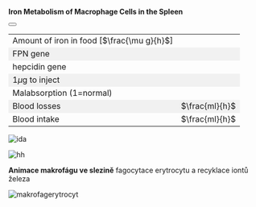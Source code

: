 <style>
img[alt^="image"] {max-width:20px;}
img[alt^="bigimage"] {  max-height:60px}
tbody tr:nth-child(even){background-color:#f1f1f1}
</style><bdl-tabs idlist="sim,anim,diagramA,diagramB" titlelist="sim,macrophage,diagram A,diagram B"></bdl-tabs>
<div id="sim">
<div class="w3-row">
<div class="w3-col s12 m7 l7 w3-center">

**Iron Metabolism of Macrophage Cells in the Spleen**
<bdl-animate-adobe src="BunkaSlezinaObrazovka1.js" width="800" height="600" name="BunkaSlezinaObrazovka1" fromid="idfmi" responsive="true"></bdl-animate-adobe>
<bdl-bind2a-text findex="11" aname="children.0.Hodnota7_text" convertor="1,0.665" precision="3"></bdl-bind2a-text>
<bdl-bind2a-text findex="12" aname="children.0.Hodnota3_text" fixed="1"></bdl-bind2a-text>
<bdl-bind2a-text findex="11" aname="children.0.Hodnota1_text" convertor="1,0.665" precision="3"></bdl-bind2a-text>
<bdl-bind2a-text findex="4" aname="children.0.Hodnota2_text" convertor="1,1.5"></bdl-bind2a-text>
<bdl-bind2a-text findex="7" aname="children.0.Hodnota6_text" convertor="1,0.9"></bdl-bind2a-text>
<bdl-bind2a-text findex="10" aname="children.0.Hodnota5_text" convertor="1,4.4"></bdl-bind2a-text>
<bdl-bind2a-text findex="9" aname="children.0.Hodnota4_text" convertor="1,13.3"></bdl-bind2a-text>
<bdl-bind2a findex="26" aname="children.0.children.355.MerakSemaforu5_anim" amin="0" amax="159"></bdl-bind2a>
<bdl-bind2a findex="3" aname="children.0.children.355.MerakSemaforu4_anim" amin="0" amax="159"></bdl-bind2a>
<bdl-bind2a findex="25" aname="children.0.children.355.MerakSemaforu3_anim" amin="0" amax="159"></bdl-bind2a>
<bdl-bind2a findex="24" aname="children.0.children.355.MerakSemaforu2_anim" amin="0" amax="159"></bdl-bind2a>
<bdl-bind2a findex="11" aname="children.0.children.355.MerakSemaforu1_anim" amin="0" amax="159"></bdl-bind2a>
<bdl-bind2a findex="23" aname="children.0.children.355.Semafor5_anim" amin="0" amax="10"></bdl-bind2a>
<bdl-bind2a findex="14" aname="children.0.children.355.Semafor4_anim" amin="0" amax="10"></bdl-bind2a>
<bdl-bind2a findex="22" aname="children.0.children.355.Semafor3_anim" amin="0" amax="10"></bdl-bind2a>
<bdl-bind2a findex="21" aname="children.0.children.355.Semafor2_anim" amin="0" amax="10"></bdl-bind2a>
<bdl-bind2a findex="20" aname="children.0.children.355.Semafor1_anim" amin="0" amax="10"></bdl-bind2a>
<bdl-bind2a-play findex="8" aname="children.0.StrikackaCervena_anim" amin="0" amax="29"></bdl-bind2a-play>
<bdl-bind2a findex="0" aname="children.0.KanalCerveny2_anim" amin="159" amax="0"></bdl-bind2a>
<bdl-bind2a findex="2" aname="children.0.SipkaCerven11_anim" amin="0" amax="159"></bdl-bind2a>
<bdl-bind2a findex="10" aname="children.0.SipkaCerven8_anim" amin="0" amax="159"></bdl-bind2a>
<bdl-bind2a findex="2" aname="children.0.SipkaCerven10_anim" amin="0" amax="159"></bdl-bind2a>
<bdl-bind2a findex="19" aname="children.0.SipkaModraRuzova_anim" amin="159" amax="0"></bdl-bind2a>
<bdl-bind2a findex="11" aname="children.0.SpodniZlutaPrerusovana_anim" amin="159" amax="0"></bdl-bind2a>
<bdl-bind2a findex="18" aname="children.0.RuzovaRNA1_anim" amin="0" amax="159"></bdl-bind2a>
<bdl-bind2a findex="17" aname="children.0.RuzovaRNA2_anim" amin="0" amax="159"></bdl-bind2a>
<bdl-bind2a findex="0" aname="children.0.SipkaCerven12_anim" amin="0" amax="99"></bdl-bind2a>
<bdl-bind2a findex="2" aname="children.0.SipkaCerven9_anim" amin="0" amax="159"></bdl-bind2a>
<bdl-bind2a findex="16" aname="children.0.SipkaCervenoFialova1_anim" amin="0" amax="159"></bdl-bind2a>
<bdl-bind2a findex="15" aname="children.0.SipkaCervenoFialova2_anim" amin="0" amax="159"></bdl-bind2a>
<bdl-bind2a findex="2" aname="children.0.FialovaSipkaTransferinIN_anim" amin="0" amax="159"></bdl-bind2a>
<bdl-bind2a findex="0" aname="children.0.SipkaZlutaTransferin1OUT_anim" amin="0" amax="159"></bdl-bind2a>
<bdl-bind2a findex="0" aname="children.0.SipkaZlutaTransferin2IN_anim" amin="0" amax="159"></bdl-bind2a>
<bdl-bind2a findex="14" aname="children.0.SemaforRuzovaRna_anim" amin="0" amax="10"></bdl-bind2a>
<bdl-bind2a findex="8" aname="children.0.StrikackaFeFialovaSipkaIn_anim" amin="0" amax="159"></bdl-bind2a>
<bdl-bind2a findex="6" aname="children.0.KapackaFeFialovaSipkaOut_anim" amin="0" amax="159"></bdl-bind2a>
<bdl-bind2a findex="13" aname="children.0.StrikackaModra_anim" amin="0" amax="29" fmin="0" fmax="1"></bdl-bind2a>
<bdl-bind2a findex="11" aname="children.0.merak7_anim" amin="0" amax="99"></bdl-bind2a>
<bdl-bind2a findex="12" aname="children.0.Merak3_anim" amin="0" amax="99" fmin="0" fmax="700"></bdl-bind2a>
<bdl-bind2a findex="11" aname="children.0.Merak1_anim" amin="0" amax="99"></bdl-bind2a>
<bdl-bind2a findex="10" aname="children.0.Merak5_anim" amin="0" amax="99"></bdl-bind2a>
<bdl-bind2a findex="9" aname="children.0.Fe3SkupinaMitochondrie_anim" amin="0" amax="159"></bdl-bind2a>
<bdl-bind2a findex="10" aname="children.0.KanalSedy2_anim" amin="159" amax="0"></bdl-bind2a>
<bdl-bind2a findex="9" aname="children.0.MitochondrieSipkaCervena3_anim" amin="0" amax="159"></bdl-bind2a>
<bdl-bind2a findex="10" aname="children.0.MitochondrieSipkaCervena4_anim" amin="0" amax="159"></bdl-bind2a>
<bdl-bind2a findex="10" aname="children.0.Fe2Skupina_anim" amin="157" amax="0"></bdl-bind2a>
<bdl-bind2a findex="9" aname="children.0.merak4_anim" amin="0" amax="159"></bdl-bind2a>
<bdl-bind2a findex="9" aname="children.0.Fe3Skupina_anim" amin="0" amax="159"></bdl-bind2a>
<bdl-bind2a-play findex="6" aname="children.0.KapackaJehlaFe_anim" amin="0" amax="9"></bdl-bind2a-play>
<bdl-bind2a findex="0" aname="children.0.SipkaModra3_anim" amin="0" amax="159"></bdl-bind2a>
<bdl-bind2a findex="0" aname="children.0.SipkaCerven13_anim" amin="0" amax="159"></bdl-bind2a>
<bdl-bind2a findex="4" aname="children.0.Merak2_anim" amin="0" amax="99"></bdl-bind2a>
<bdl-bind2a findex="7" aname="children.0.Merak6_anim" amin="0" amax="99"></bdl-bind2a>
<bdl-bind2a findex="8" aname="children.0.KapackaFeMale_anim" amin="0" amax="9"></bdl-bind2a>
<bdl-bind2a-play findex="6" aname="children.0.ZelezoVelkeKapacka_anim" amin="0" amax="159"></bdl-bind2a-play>
<bdl-bind2a-play findex="6" aname="children.0.children.90.children.59.Kapka1_anim" amin="0" amax="20"></bdl-bind2a-play>
<bdl-bind2a findex="5" aname="children.0.SipkaRuzovaZluta_anim" amin="0" amax="159"></bdl-bind2a>
<bdl-bind2a findex="4" aname="children.0.children.87.FeTransferin_anim" amin="0" amax="159"></bdl-bind2a>
<bdl-bind2a findex="3" aname="children.0.KanalFialovy_anim" amin="159" amax="0"></bdl-bind2a>
<bdl-bind2a findex="2" aname="children.0.SipkacervenaFialova2_anim" amin="0" amax="159"></bdl-bind2a>
<bdl-bind2a findex="0" aname="children.0.SipkaFialovaVehicle_anim" amin="0" amax="159"></bdl-bind2a>
<bdl-bind2a findex="0" aname="children.0.SipkaZluta3_anim" amin="0" amax="159"></bdl-bind2a>
<bdl-bind2a findex="0" aname="children.0.CervenaUvnitrVehiclu_anim" amin="0" amax="159"></bdl-bind2a>
<bdl-bind2a findex="0" aname="children.0.SipkaZluta4_anim" amin="0" amax="159"></bdl-bind2a>
<bdl-bind2a findex="0" aname="children.0.SipkaModra3_anim_1" amin="0" amax="159"></bdl-bind2a>
<bdl-bind2a findex="0" aname="children.0.PrechodUvnitr_anim" amin="0" amax="159"></bdl-bind2a>
<bdl-bind2a findex="0" aname="children.0.SipkaZluta2_anim" amin="0" amax="159"></bdl-bind2a>
<bdl-bind2a findex="0" aname="children.0.KanalZluty_anim" amin="159" amax="0"></bdl-bind2a>
<bdl-bind2a findex="0" aname="children.0.SipkaHneda2_anim" amin="0" amax="159"></bdl-bind2a>
<bdl-bind2a findex="0" aname="children.0.SipkaHneda1_anim" amin="0" amax="159"></bdl-bind2a>

</div>
<div class="w3-col s12 m5 l5  w3-justify w3-padding w3-small" style='line-height:1.0'>

<button class="w3-right w3-button w3-theme-d4" onclick="document.getElementById('legenda').style.display='block'"><i class="fa fa-info-circle"> </i></button>
<!-- hidden input  - buttonparams sets this input value explicitly, then it is read by fmi component -->
<input id="idlps" value="" type="number" style="display:none"/>

<bdl-fmi id="idfmi" mode="" src="FeMetabolism_FeMetabolismModel.js" fminame="FeMetabolism_FeMetabolismModel" tolerance="0.000001" starttime="0" fstepsize="0.05" fpslimit="10" guid="{9aa10b27-427c-44c9-a381-5815d5706331}" valuereferences="637534275,637534274,637534276,33554442,33554447,637534264,16777264,33554438,16777261,33554453,33554452,33554432,33554436,33554434,16777269,637534273,637534272,637534281,637534283,637534268,16777266,16777267,16777268,16777270,33554443,33554441,33554444" valuelabels="Fe_spl_in_bm,Fe_spl_in_RBC,Fe_spl_out_ser,Fpn_spl,Fe_ser,hep_in,transfusion,Fpn_spl_mRNA,bleeding,Fe_spl_3,Fe_spl_2,hep,Il6,LPS,Fpn_spl_knockout,Fe_spl_from_ferritin,Fe_spl_to_ferritin,Fpn_spl_in,Fpn_spl_mRNA_in,Il6_in,hep_knockout,Fpn_duo_knockout,Fpn_liv_knockout,Fpn_res_knockout,Fpn_duo,Fpn_liv,Fpn_res" inputs="id1,16777260,1,1;idfpnliv,16777268,1,1,t;idhep,16777266,1,1,t;idlps,33554434,1,1,t;id11,16777262,1,1,t;id10,16777265,1,1,t;idspl,16777269,1,1,t;idres,16777270,1,1,t;id7,16777261,1,1,t;id8,16777264,1,1,t" inputlabels="Fe_food,Fpn_liv_knockout,hep_knockout,LPS,malabsorption,unregulated_absorption,Fpn_spl_knockout,Fpn_res_knockout,bleeding,transfusion" showtime="true" showtimemultiply="3600"></bdl-fmi>

||| 
|-------------|-------|
| Amount of iron in food [$\frac{\mu g}{h}$] | <bdl-range id="id1" title="" min="0" max="2000" default="219" step="1"></bdl-range> |
| FPN gene | <bdl-checkbox id="idfpnliv" titlemin="Fpn gene is knocked out (inactive)" titlemax="Fpn gene is active" default="true"></bdl-checkbox>  |
| hepcidin gene | <bdl-checkbox id="idhep" titlemin="gene for hepcidin is knocked out (inactive)" titlemax="gene for hepcidin is active" default="true"></bdl-checkbox>  |
| 1$\mu$g to inject | <bdl-buttonparams title="LPS injection" ids="idlps" values="1" fromid="idfmi"></bdl-buttonparams>  |
| Malabsorption (1=normal) | <bdl-range id="id11" title="" min="0" max="1" default="1" step="0.05"></bdl-range>  |
| Blood losses | <bdl-range id="id7" title="" min="0" max="1" default="0" step="0.1"></bdl-range>  $\frac{ml}{h}$ |
| Blood intake | <bdl-range id="id8" title="" min="0" max="10" default="0" step="1"></bdl-range> $\frac{ml}{h}$ |

<bdl-quizx id="q3.1" type="choice2" question="3.1 Start the simulation and simulate hereditary hemochromatosis (lack of GIT intake regulation e.g., knockout of the hepcidin gene). What consequences do you see?" answers="A. gradual decrease in iron concentration in plasma and cells. Increased iron concentration in macrophage|B. gradual increase in iron concentration in plasma and decrease in concentration in macrophage." correctoptions="false|true" explanations="no|yes" buttontitle="check answer"></bdl-quizx>
<bdl-quizx id="q3.2" type="choice2" question="3.2 How does hemochromatosis manifest?" answers="A. caused by an excess of iron most often due to increased hemolysis. Tissue pigmentation but without signs of iron toxicity.|B. caused by a lack of iron. Lack of red blood cells due to a lack of hemoglobin.|C. caused by an excess of iron but a disorder in iron intake regulation. Tissue pigmentation with signs of toxicity and pathological changes in tissues." correctoptions="false|false|true" explanations="no|no|yes" buttontitle="check answer"></bdl-quizx>
<bdl-quizx id="q3.3" type="choice2" question="3.3 Select the diagram that corresponds to hereditary hemochromatosis." answers="A. diagram A |B. diagram B" correctoptions="false|true" explanations="no|yes" buttontitle="check answer"></bdl-quizx>
<bdl-quizx id="q3.4" type="choice2" question="3.4 Select the diagram that corresponds to sideropenic anemia." answers="A. diagram A |B. diagram B" correctoptions="true|false" explanations="yes|no" buttontitle="check answer"></bdl-quizx><bdl-quiz-summary id="qs">
</bdl-quiz-summary>
<bdl-quiz-control ids="q3.1,q3.2,q3.3,q3.4,qs"></bdl-quiz-control>

</div>
</div>
</div>
<div id="diagramA">

![ida](ida.png)

</div>
<div id="diagramB">

![hh](hh.png)

</div>
<div id="anim">

**Animace makrofágu ve slezině** fagocytace erytrocytu a recyklace iontů železa

![makrofagerytrocyt](makrofagerytrocyt2.gif)

<!--bdl-animate-adobe src="MacrofagHotovy.js" width="800" height="600" name="MacrofagHotovy" responsive="true" playafterstart="true"></bdl-animate-adobe-->

</div>